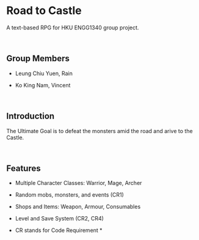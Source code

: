 # Road to Castle

A text-based RPG for HKU ENGG1340 group project.

</br>

## Group Members

- Leung Chiu Yuen, Rain

- Ko King Nam, Vincent

</br>

## Introduction

The Ultimate Goal is to defeat the monsters amid the road and arive to the Castle.

</br>

## Features
- Multiple Character Classes: Warrior, Mage, Archer

- Random mobs, monsters, and events (CR1)

- Shops and Items: Weapon, Armour, Consumables

- Level and Save System (CR2, CR4)

* CR stands for Code Requirement *
